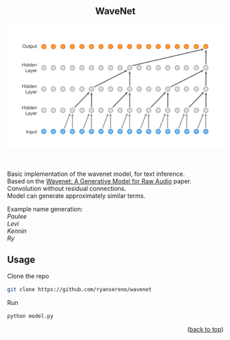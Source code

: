 <a name="readme-top"></a>



<!-- PROJECT LOGO -->
<div align="center">


  <h2 align="center">
    WaveNet
  </h2>
</div>




<div>
<div align="center">
    <img src="images/layers_calc.webp" alt="Logo" width="700">
</div>

<br/>
<br/>

Basic implementation of the wavenet model, for text inference.
<br/>
Based on the [Wavenet: A Generative Model for Raw Audio](https://arxiv.org/pdf/1609.03499.pdf) paper.
<br/>
Convolution without residual connections.
<br/>
Model can generate approximately similar terms.
<br/>


Example name generation:
<br/>
_Paulee_
<br/>
_Levi_
<br/>
_Kennin_
<br/>
_Ry_


<!-- GETTING STARTED -->

## Usage

Clone the repo
   ```sh
   git clone https://github.com/ryansereno/wavenet
   ```
Run
   ```sh
   python model.py
   ```

<p align="right">(<a href="#readme-top">back to top</a>)</p>










